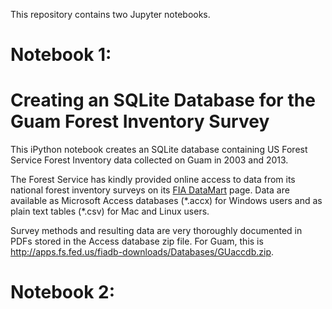This repository contains two Jupyter notebooks. 

# Notebook 1:
# Creating an SQLite Database for the Guam Forest Inventory Survey
This iPython notebook creates an SQLite database containing US Forest Service Forest Inventory data collected on Guam in 2003 and 2013.

The Forest Service has kindly provided online access to data from its national forest inventory surveys on its [FIA DataMart](http://apps.fs.fed.us/fiadb-downloads/datamart.html) page. Data are available as Microsoft Access databases (\*.accx) for Windows users and as plain text tables (\*.csv) for Mac and Linux users.

Survey methods and resulting data are very thoroughly documented in PDFs stored in the Access database zip file. For Guam, this is <http://apps.fs.fed.us/fiadb-downloads/Databases/GUaccdb.zip>. 

# Notebook 2:
# 
